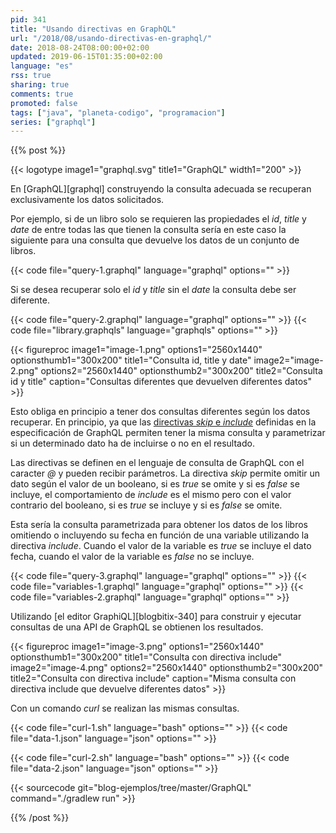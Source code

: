 ```yaml
---
pid: 341
title: "Usando directivas en GraphQL"
url: "/2018/08/usando-directivas-en-graphql/"
date: 2018-08-24T08:00:00+02:00
updated: 2019-06-15T01:35:00+02:00
language: "es"
rss: true
sharing: true
comments: true
promoted: false
tags: ["java", "planeta-codigo", "programacion"]
series: ["graphql"]
---
```


{{% post %}}

{{< logotype image1="graphql.svg" title1="GraphQL" width1="200" >}}

En [GraphQL][graphql] construyendo la consulta adecuada se recuperan exclusivamente los datos solicitados.

Por ejemplo, si de un libro solo se requieren las propiedades el _id_, _title_ y _date_ de entre todas las que tienen la consulta sería en este caso la siguiente para una consulta que devuelve los datos de un conjunto de libros.

{{< code file="query-1.graphql" language="graphql" options="" >}}

Si se desea recuperar solo el _id_ y _title_ sin el _date_ la consulta debe ser diferente.

{{< code file="query-2.graphql" language="graphql" options="" >}}
{{< code file="library.graphqls" language="graphqls" options="" >}}

{{< figureproc
    image1="image-1.png" options1="2560x1440" optionsthumb1="300x200" title1="Consulta id, title y date"
    image2="image-2.png" options2="2560x1440" optionsthumb2="300x200" title2="Consulta id y title"
    caption="Consultas diferentes que devuelven diferentes datos" >}}

Esto obliga en principio a tener dos consultas diferentes según los datos recuperar. En principio, ya que las [directivas _skip_ e _include_](https://graphql.org/learn/queries/#directives) definidas en la especificación de GraphQL permiten tener la misma consulta y parametrizar si un determinado dato ha de incluirse o no en el resultado.

Las directivas se definen en el lenguaje de consulta de GraphQL con el caracter _@_ y pueden recibir parámetros. La directiva _skip_ permite omitir un dato según el valor de un booleano, si es _true_ se omite y si es _false_ se incluye, el comportamiento de _include_ es el mismo pero con el valor contrario del booleano, si es _true_ se incluye y si es _false_ se omite.

Esta sería la consulta parametrizada para obtener los datos de los libros omitiendo o incluyendo su fecha en función de una variable utilizando la directiva _include_. Cuando el valor de la variable es _true_ se incluye el dato fecha, cuando el valor de la variable es _false_ no se incluye.

{{< code file="query-3.graphql" language="graphql" options="" >}}
{{< code file="variables-1.graphql" language="graphql" options="" >}}
{{< code file="variables-2.graphql" language="graphql" options="" >}}

Utilizando [el editor GraphiQL][blogbitix-340] para construir y ejecutar consultas de una API de GraphQL se obtienen los resultados.

{{< figureproc
    image1="image-3.png" options1="2560x1440" optionsthumb1="300x200" title1="Consulta con directiva include"
    image2="image-4.png" options2="2560x1440" optionsthumb2="300x200" title2="Consulta con directiva include"
    caption="Misma consulta con directiva include que devuelve diferentes datos" >}}

Con un comando _curl_ se realizan las mismas consultas.

{{< code file="curl-1.sh" language="bash" options="" >}}
{{< code file="data-1.json" language="json" options="" >}}

{{< code file="curl-2.sh" language="bash" options="" >}}
{{< code file="data-2.json" language="json" options="" >}}

{{< sourcecode git="blog-ejemplos/tree/master/GraphQL" command="./gradlew run" >}}

{{% /post %}}
